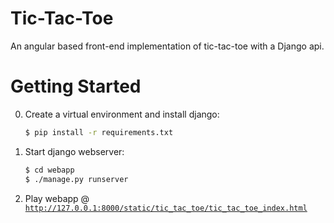 # Tic-Tac-Toe
An angular based front-end implementation of tic-tac-toe with a Django api. 

# Getting Started

0. Create a virtual environment and install django:
	
	```bash
	$ pip install -r requirements.txt
	```

0. Start django webserver:
	
	```bash
	$ cd webapp
	$ ./manage.py runserver
	```

0. Play webapp @ [`http://127.0.0.1:8000/static/tic_tac_toe/tic_tac_toe_index.html`](http://127.0.0.1:8000/static/tic_tac_toe/tic_tac_toe_index.html)